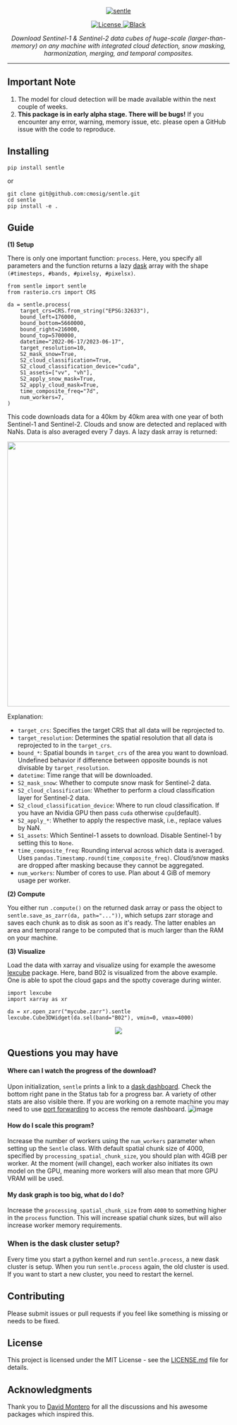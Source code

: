 <p align="center">
  <a href="https://github.com/cmosig/sentle/"><img src="https://github.com/cmosig/sentle/raw/main/docs/logo.png" alt="sentle"></a>
</p>

<p align="center">
<a href="https://opensource.org/licenses/MIT" target="_blank">
    <img src="https://img.shields.io/badge/License-MIT-blue.svg" alt="License">
</a>
<a href="https://peps.python.org/pep-0008/" target="_blank">
    <img src="https://img.shields.io/badge/code_style-pep8-blue" alt="Black">
</a>
</p>
<p align="center">
    <em>Download Sentinel-1 & Sentinel-2 data cubes of huge-scale (larger-than-memory) on any machine with integrated cloud
detection, snow masking, harmonization, merging, and temporal composites.</em>
</p>

---
 
## Important Note

1) The model for cloud detection will be made available within the next couple of weeks.
2) **This package is in early alpha stage. There will be bugs!** If you encounter any error, warning, memory issue, etc. please open a GitHub issue with the code to reproduce.

## Installing

```
pip install sentle
```
or 
```
git clone git@github.com:cmosig/sentle.git
cd sentle
pip install -e .
```

## Guide

**(1) Setup**

There is only one important function: `process`. Here, you specify all parameters and the function returns a lazy [dask](https://www.dask.org/) array with the shape `(#timesteps, #bands, #pixelsy, #pixelsx)`.

```
from sentle import sentle
from rasterio.crs import CRS

da = sentle.process(
    target_crs=CRS.from_string("EPSG:32633"),
    bound_left=176000,
    bound_bottom=5660000,
    bound_right=216000,
    bound_top=5700000,
    datetime="2022-06-17/2023-06-17",
    target_resolution=10,
    S2_mask_snow=True,
    S2_cloud_classification=True,
    S2_cloud_classification_device="cuda",
    S1_assets=["vv", "vh"],
    S2_apply_snow_mask=True,
    S2_apply_cloud_mask=True,
    time_composite_freq="7d",
    num_workers=7,
)
```
This code downloads data for a 40km by 40km area with one year of both Sentinel-1 and Sentinel-2. Clouds and snow are detected and replaced with NaNs. Data is also averaged every 7 days. A lazy dask array is returned:

<p align="center">
<img src="https://github.com/cmosig/sentle/assets/32590522/f487bba1-3c10-42a2-9b10-356ab2b44825" width="600">
</p>

Explanation:
- `target_crs`: Specifies the target CRS that all data will be reprojected to.
- `target_resolution`:  Determines the spatial resolution that all data is reprojected to in the `target_crs`. 
- `bound_*`: Spatial bounds in `target_crs` of the area you want to download. Undefined behavior if difference between opposite bounds is not divisable by `target_resolution`.
- `datetime`: Time range that will be downloaded.
- `S2_mask_snow`: Whether to compute snow mask for Sentinel-2 data.
- `S2_cloud_classification`: Whether to perform a cloud classification layer for Sentinel-2 data.
- `S2_cloud_classification_device`: Where to run cloud classification. If you have an Nvidia GPU then pass `cuda` otherwise `cpu`(default).
- `S2_apply_*`: Whether to apply the respective mask, i.e., replace values by NaN.
- `S1_assets`: Which Sentinel-1 assets to download. Disable Sentinel-1 by setting this to `None`.
- `time_composite_freq`: Rounding interval across which data is averaged. Uses `pandas.Timestamp.round(time_composite_freq)`. Cloud/snow masks are dropped after masking because they cannot be aggregated.
- `num_workers`: Number of cores to use. Plan about 4 GiB of memory usage per worker.

**(2) Compute**

You either run `.compute()` on the returned dask array or pass the object to
`sentle.save_as_zarr(da, path="..."))`, which setups zarr storage and saves each chunk as to disk as
soon as it's ready. The latter enables an area and temporal range to be
computed that is much larger than the RAM on your machine. 

**(3) Visualize**

Load the data with xarray and visualize using for example the awesome [lexcube](https://github.com/msoechting/lexcube) package. Here, band B02 is visualized from the above example. One is able to spot the cloud gaps and the spotty coverage during winter.

```
import lexcube
import xarray as xr

da = xr.open_zarr("mycube.zarr").sentle
lexcube.Cube3DWidget(da.sel(band="B02"), vmin=0, vmax=4000)
```

<p align="center">
<img src=https://github.com/cmosig/sentle/assets/32590522/33b7f6a0-532e-453b-80db-748d99e753a2/>
</p>  

## Questions you may have

#### Where can I watch the progress of the download?
Upon initialization, `sentle` prints a link to a [dask dashboard](https://docs.dask.org/en/latest/dashboard.html). Check the bottom right pane in the Status tab for a progress bar. 
A variety of other stats are also visible there. If you are working on a remote machine you may need to use [port forwarding](https://help.ubuntu.com/community/SSH/OpenSSH/PortForwarding) to access the remote dashboard.
![image](https://github.com/cmosig/sentle/assets/32590522/c20516b5-7a9e-4e99-953a-9c8325edea7b)


#### How do I scale this program?
Increase the number of workers using the `num_workers` parameter when setting up the `Sentle` class. With default spatial chunk size of 4000, specified by `processing_spatial_chunk_size`, you should plan with 4GiB per worker. At the moment (will change), each worker also initiates its own model on the GPU, meaning more workers will also mean that more GPU VRAM will be used. 

#### My dask graph is too big, what do I do?
Increase the `processing_spatial_chunk_size` from `4000` to something higher in the `process` function. This will increase spatial chunk sizes, but will also increase worker memory requirements. 

### When is the dask cluster setup?

Every time you start a python kernel and run `sentle.process`, a new dask cluster is setup. When you run `sentle.process` again, the old cluster is used. If you want to start a new cluster, you need to restart the kernel.

## Contributing

Please submit issues or pull requests if you feel like something is missing or
needs to be fixed. 

## License

This project is licensed under the MIT License - see the [LICENSE.md](LICENSE.md) file for details.

## Acknowledgments

Thank you to [David Montero](https://github.com/davemlz) for all the
discussions and his awesome packages which inspired this.

